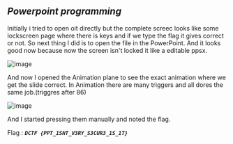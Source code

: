 ## ***Powerpoint programming***

Initially i tried to open oit directly but the complete screec looks like some lockscreen page where there is keys and if we type the flag it gives correct or not.
So next thing I did is to open the file in the PowerPoint. And it looks good now because now the screen isn't locked it like a editable ppsx.

![image](https://user-images.githubusercontent.com/78896740/118482768-d1245880-b732-11eb-8dc6-ede9653434c4.png)

And now I opened the Animation plane to see the exact animation where we get the slide correct. In Animation there are many triggers and all dores the same job.(triggres after 86)

![image](https://user-images.githubusercontent.com/78896740/118482931-0761d800-b733-11eb-8be1-cf90f5666645.png)

And I started pressing them manually and noted the flag.

 Flag : ***```DCTF {PPT_1SNT_V3RY_S3CUR3_1S_1T}```***
